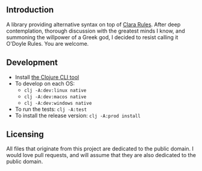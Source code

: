 ## Introduction

A library providing alternative syntax on top of [Clara Rules](https://github.com/cerner/clara-rules). After deep contemplation, thorough discussion with the greatest minds I know, and summoning the willpower of a Greek god, I decided to resist calling it O'Doyle Rules. You are welcome.

## Development

* Install [the Clojure CLI tool](https://clojure.org/guides/getting_started#_clojure_installer_and_cli_tools)
* To develop on each OS:
  * `clj -A:dev:linux native`
  * `clj -A:dev:macos native`
  * `clj -A:dev:windows native`
* To run the tests: `clj -A:test`
* To install the release version: `clj -A:prod install`

## Licensing

All files that originate from this project are dedicated to the public domain. I would love pull requests, and will assume that they are also dedicated to the public domain.

